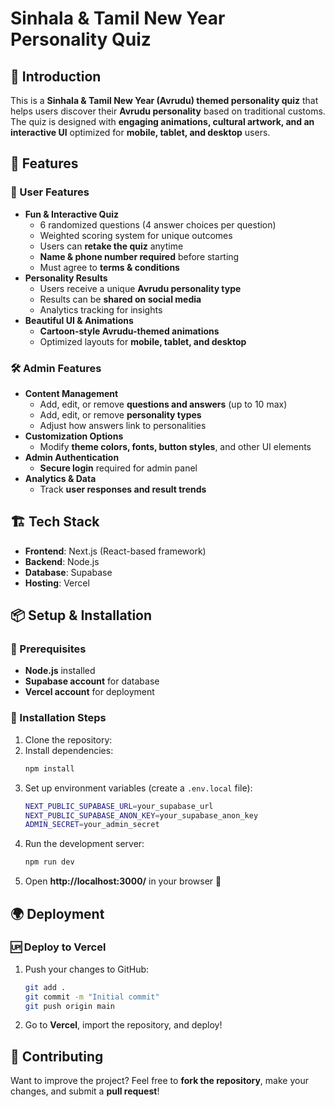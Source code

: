 # Sinhala & Tamil New Year Personality Quiz

## 🌟 Introduction
This is a **Sinhala & Tamil New Year (Avrudu) themed personality quiz** that helps users discover their **Avrudu personality** based on traditional customs. The quiz is designed with **engaging animations, cultural artwork, and an interactive UI** optimized for **mobile, tablet, and desktop** users.

## 🚀 Features
### 🎉 User Features
- **Fun & Interactive Quiz**
  - 6 randomized questions (4 answer choices per question)
  - Weighted scoring system for unique outcomes
  - Users can **retake the quiz** anytime
  - **Name & phone number required** before starting
  - Must agree to **terms & conditions**
- **Personality Results**
  - Users receive a unique **Avrudu personality type**
  - Results can be **shared on social media**
  - Analytics tracking for insights
- **Beautiful UI & Animations**
  - **Cartoon-style Avrudu-themed animations**
  - Optimized layouts for **mobile, tablet, and desktop**

### 🛠️ Admin Features
- **Content Management**
  - Add, edit, or remove **questions and answers** (up to 10 max)
  - Add, edit, or remove **personality types**
  - Adjust how answers link to personalities
- **Customization Options**
  - Modify **theme colors, fonts, button styles**, and other UI elements
- **Admin Authentication**
  - **Secure login** required for admin panel
- **Analytics & Data**
  - Track **user responses and result trends**

## 🏗️ Tech Stack
- **Frontend**: Next.js (React-based framework)
- **Backend**: Node.js
- **Database**: Supabase
- **Hosting**: Vercel

## 📦 Setup & Installation
### 🔧 Prerequisites
- **Node.js** installed
- **Supabase account** for database
- **Vercel account** for deployment

### 🔽 Installation Steps
1. Clone the repository:
2. Install dependencies:
   ```sh
   npm install
   ```
3. Set up environment variables (create a `.env.local` file):
   ```sh
   NEXT_PUBLIC_SUPABASE_URL=your_supabase_url
   NEXT_PUBLIC_SUPABASE_ANON_KEY=your_supabase_anon_key
   ADMIN_SECRET=your_admin_secret
   ```
4. Run the development server:
   ```sh
   npm run dev
   ```
5. Open **http://localhost:3000/** in your browser 🚀

## 🌍 Deployment
### 🆙 Deploy to Vercel
1. Push your changes to GitHub:
   ```sh
   git add .
   git commit -m "Initial commit"
   git push origin main
   ```
2. Go to **Vercel**, import the repository, and deploy!

## 🎯 Contributing
Want to improve the project? Feel free to **fork the repository**, make your changes, and submit a **pull request**!
